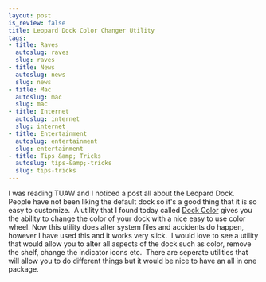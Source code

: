 ```yaml
--- 
layout: post
is_review: false
title: Leopard Dock Color Changer Utility
tags: 
- title: Raves
  autoslug: raves
  slug: raves
- title: News
  autoslug: news
  slug: news
- title: Mac
  autoslug: mac
  slug: mac
- title: Internet
  autoslug: internet
  slug: internet
- title: Entertainment
  autoslug: entertainment
  slug: entertainment
- title: Tips &amp; Tricks
  autoslug: tips-&amp;-tricks
  slug: tips-tricks
---
```


I was reading TUAW and I noticed a post all about the Leopard Dock.  People have not been liking the default dock so it's a good thing that it is so easy to customize.  A utility that I found today called [Dock Color](http://www.elgebar.com/dockcolor.html) gives you the ability to change the color of your dock with a nice easy to use color wheel. Now this utility does alter system files and accidents do happen, however I have used this and it works very slick.  I would love to see a utility that would allow you to alter all aspects of the dock such as color, remove the shelf, change the indicator icons etc.  There are seperate utilities that will allow you to do different things but it would be nice to have an all in one package.
